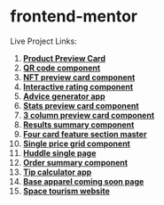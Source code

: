 ﻿# frontend-mentor

Live Project Links:

1. [**Product Preview Card**](https://product-preview-card-pavan.netlify.app/)
2. [**QR code component**](https://qr-component-pavan.netlify.app/)
3. [**NFT preview card component**](https://nft-preview-card-pavan.netlify.app/)
4. [**Interactive rating component**](https://interactive-rating-component-pavan.netlify.app/)
5. [**Advice generator app**](https://advice-generator-app-pavan.netlify.app/)
6. [**Stats preview card component**](https://stats-preview-card-component-pavan.netlify.app/)
7. [**3 column preview card component**](https://3-column-preview-card-pavan.netlify.app/)
8. [**Results summary component**](https://main--results-summary-component-pavan.netlify.app/)
9. [**Four card feature section master**](https://four-card-feature-section-pavan.netlify.app/)
10. **[Single price grid component](https://single-price-grid-component-pavan.netlify.app/)**
11. **[Huddle single page](https://huddle-single-page-pavan.netlify.app/)**
12. **[Order summary component](https://order-summary-component-pavan.netlify.app/)**
13. **[Tip calculator app](https://tip-calculator-app-pavan.netlify.app/)**
14. **[Base apparel coming soon page](https://base-apparel-coming-soon-master-pavan.netlify.app/)**
15. [**Space tourism website**](https://space-tourism-website-pavan.netlify.app/)
